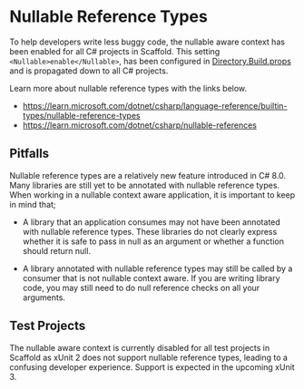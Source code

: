 # Nullable Reference Types

To help developers write less buggy code, the nullable aware context has been enabled for all C# projects in Scaffold. This setting `<Nullable>enable</Nullable>`, has been configured in [Directory.Build.props](../Directory.Build.props) and is propagated down to all C# projects.

Learn more about nullable reference types with the links below.

- <https://learn.microsoft.com/dotnet/csharp/language-reference/builtin-types/nullable-reference-types>
- <https://learn.microsoft.com/dotnet/csharp/nullable-references>

## Pitfalls

Nullable reference types are a relatively new feature introduced in C# 8.0. Many libraries are still yet to be annotated with nullable reference types. When working in a nullable context aware application, it is important to keep in mind that;

- A library that an application consumes may not have been annotated with nullable reference types. These libraries do not clearly express whether it is safe to pass in null as an argument or whether a function should return null.

- A library annotated with nullable reference types may still be called by a consumer that is not nullable context aware. If you are writing library code, you may still need to do null reference checks on all your arguments.

## Test Projects

The nullable aware context is currently disabled for all test projects in Scaffold as xUnit 2 does not support nullable reference types, leading to a confusing developer experience. Support is expected in the upcoming xUnit 3.
